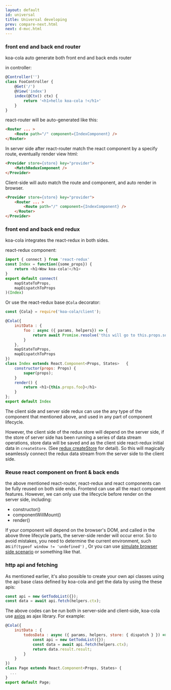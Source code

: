 ```yaml
---
layout: default
id: universal
title: Universal developing
prev: compare-next.html
next: d-mvc.html
---
```


<!-- ### 前后端router -->
### front end and back end router

<!-- 通过controller生成server端的react-router，并且也生成client端的react-redux的Provider(里面还是封装了react-router) -->
koa-cola auto generate both front end and back ends router

in controller:

```javascript
@Controller('') 
class FooController {
    @Get('/')
    @View('index')
    index(@Ctx() ctx) {
        return '<h1>hello koa-cola !</h1>'
    }
}
```
<!-- 自动生成的server端的react-router: -->
react-router will be auto-generated like this:

```html
<Router ... >
    <Route path="/" component={IndexComponent} />
</Router>
```

<!-- 通过react-router的match到对应的route后，再通过Provider，最终渲染出html： -->
In server side after react-router match the react component by a specify route, eventually render view html:

```html
<Provider store={store} key="provider">
    <MatchReduxComponent />
</Provider>
```


<!-- client端Provider则是: -->
Client-side will auto match the route and component, and auto render in browser.

```html
<Provider store={store} key="provider">
    <Router ... >
        <Route path="/" component={IndexComponent} />
    </Router>
</Provider>
```

<!-- ### 前后端redux -->
### front end and back end redux

koa-cola integrates the react-redux in both sides.

react-redux component:

```javascript
import { connect } from 'react-redux'
const Index = function({some_props}) {
    return <h1>Wow koa-cola!</h1>
}
export default connect(
    mapStateToProps,
    mapDispatchToProps
)(Index)
```

<!-- 或者是经过Cola装饰器封装的react-redux: -->
Or use the react-redux base `@Cola` decorator:

```javascript
const {Cola} = require('koa-cola/client');

@Cola({
    initData : {
        foo : async ({ params, helpers}) => {
            return await Promise.resolve('this will go to this.props.some_props')
        }
    },
    mapStateToProps,
    mapDispatchToProps
})
class Index extends React.Component<Props, States>   {
    constructor(props: Props) {
        super(props);
    }
    render() {
        return <h1>{this.props.foo}</h1>
    }
};
export default Index
```


<!-- 在client可以使用 上面所有形式的 react组件 的redux数据流开发模式，并且没有server端只能在render前使用的限制，可以在组件的生命周期任何时候使用。 -->
The client side and server side redux can use the any type of the component that mentioned above, and used in any part of component lifecycle.

<!-- 但是client端的redux store会依赖server端， 如果server端的store已经经过一系列的数据流操作，那么将会在render阶段之前的数据保存起来，作为client端react-redux的初始化数据（详细查看[redux的createStore](http://redux.js.org/docs/api/createStore.html)），这样就可以完美地将redux数据流从server端无缝衔接到client端。 -->
However, the client side of the redux store will depend on the server side, if the store of server side has been running a series of data stream operations, store data will be saved and as the client side react-redux initial data in `createStore`. (See [redux createStore](http://redux.js.org/docs/api/createStore.html) for detail). So this will magically seamlessly connect the redux data stream from the server side to the client side.

### Reuse react component on front & back ends

<!-- 从前面react-router和react-redux可以看到react组件是可以完全前后端复用，在前端可以使用react所有功能，但是在server端只能使用render之前的生命周期，包括： -->
the above mentioned react-router, react-redux and react components can be fully reused on both side ends. Frontend can use all the react component features.
However, we can only use the lifecycle before render on the server side, including:

* constructor()
* componentWillMount()
* render()

<!-- 如果你的组件会依赖浏览器的dom，如果是在以上生命周期里面调用，则在server端渲染时出错，所以避免出错，你需要判断当前环境，比如：`if(typeof window != 'undefined')`，或者你可以使用这个类似[模拟浏览器端方案](https://github.com/airbnb/enzyme/blob/master/docs/guides/jsdom.md)。 -->
If your component will depend on the browser's DOM, and called in the above three lifecycle parts, the server-side render will occur error. So to avoid mistakes, you need to determine the current environment, such as:`if(typeof window != 'undefined')` , Or you can use [simulate browser side scenario](https://github.com/airbnb/enzyme/blob/master/docs/guides/jsdom.md) or something like that.

<!-- ### http api和请求fetch -->
### http api and fetching

<!-- 在前面介绍，也说到过可以使用koa-cola定义的api基类来创建自己的api类，并使用api的fetch方法获取数据： -->
As mentioned earlier, it's also possible to create your own api classes using the api base class defined by koa-cola and get the data by using the these apis:

```javascript
const api = new GetTodoList({});
const data = await api.fetch(helpers.ctx);
```

<!-- 上面代码可以兼容服务器端和客户端，ajax库使用了[axios](https://github.com/mzabriskie/axios)，比如 [todolist demo](https://github.com/koa-cola/todolist) 有个react组件定义： -->
The above codes can be run both in server-side and client-side, koa-cola use [axios](https://github.com/mzabriskie/axios) as ajax library.
For example:

```javascript
@Cola({
    initData : {
        todosData : async ({ params, helpers, store: { dispatch } }) => {
            const api = new GetTodoList({});
            const data = await api.fetch(helpers.ctx);
            return data.result.result;
        }
    }
})
class Page extends React.Component<Props, States> {
  ...
}
export default Page;
```
